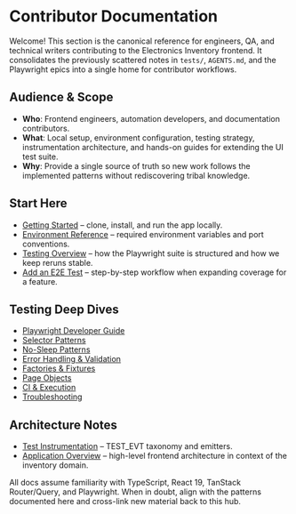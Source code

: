 # Contributor Documentation

Welcome! This section is the canonical reference for engineers, QA, and technical writers contributing to the Electronics Inventory frontend. It consolidates the previously scattered notes in `tests/`, `AGENTS.md`, and the Playwright epics into a single home for contributor workflows.

## Audience & Scope

- **Who**: Frontend engineers, automation developers, and documentation contributors.
- **What**: Local setup, environment configuration, testing strategy, instrumentation architecture, and hands-on guides for extending the UI test suite.
- **Why**: Provide a single source of truth so new work follows the implemented patterns without rediscovering tribal knowledge.

## Start Here

- [Getting Started](./getting_started.md) – clone, install, and run the app locally.
- [Environment Reference](./environment.md) – required environment variables and port conventions.
- [Testing Overview](./testing/README.md) – how the Playwright suite is structured and how we keep reruns stable.
- [Add an E2E Test](./howto/add_e2e_test.md) – step-by-step workflow when expanding coverage for a feature.

## Testing Deep Dives

- [Playwright Developer Guide](./testing/playwright_developer_guide.md)
- [Selector Patterns](./testing/selector_patterns.md)
- [No-Sleep Patterns](./testing/no_sleep_patterns.md)
- [Error Handling & Validation](./testing/error_handling_and_validation.md)
- [Factories & Fixtures](./testing/factories_and_fixtures.md)
- [Page Objects](./testing/page_objects.md)
- [CI & Execution](./testing/ci_and_execution.md)
- [Troubleshooting](./testing/troubleshooting.md)

## Architecture Notes

- [Test Instrumentation](./architecture/test_instrumentation.md) – TEST_EVT taxonomy and emitters.
- [Application Overview](./architecture/application_overview.md) – high-level frontend architecture in context of the inventory domain.

All docs assume familiarity with TypeScript, React 19, TanStack Router/Query, and Playwright. When in doubt, align with the patterns documented here and cross-link new material back to this hub.
